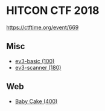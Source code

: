 # HITCON CTF 2018

https://ctftime.org/event/669

## Misc
- [ev3-basic (100)](ev3-basic)
- [ev3-scanner (180)](ev3-scanner)

## Web
- [Baby Cake (400)](baby-cake)
